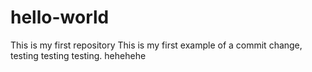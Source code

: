 # hello-world
This is my first repository
This is my first example of a commit change, testing testing testing. hehehehe
